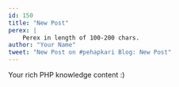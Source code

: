 ```yaml
---
id: 150
title: "New Post"
perex: |
    Perex in length of 100-200 chars.
author: "Your Name"
tweet: "New Post on #pehapkari Blog: New Post"
---
```


Your rich PHP knowledge content :)

